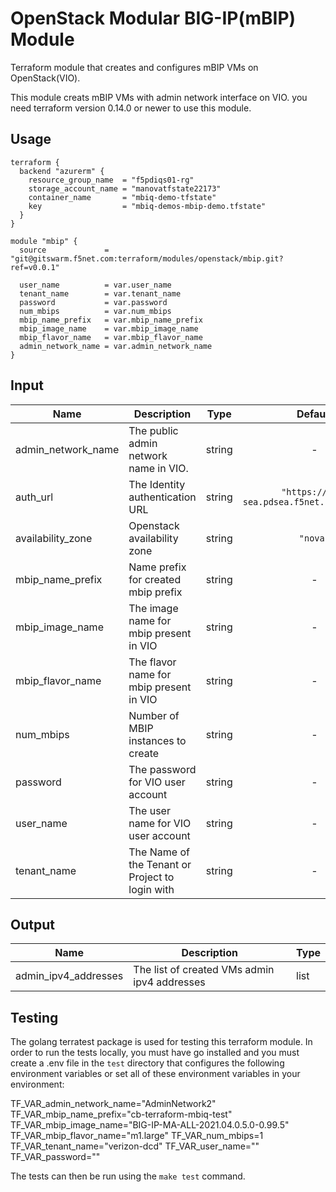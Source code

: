 # OpenStack Modular BIG-IP(mBIP) Module

Terraform module that creates and configures mBIP VMs on OpenStack(VIO).

This module creats mBIP VMs with admin network interface on VIO. you need terraform version 0.14.0 or newer to use this module.

## Usage

```
terraform {
  backend "azurerm" {
    resource_group_name  = "f5pdiqs01-rg"
    storage_account_name = "manovatfstate22173"
    container_name       = "mbiq-demo-tfstate"
    key                  = "mbiq-demos-mbip-demo.tfstate"
  }
}

module "mbip" {
  source             = "git@gitswarm.f5net.com:terraform/modules/openstack/mbip.git?ref=v0.0.1"

  user_name          = var.user_name
  tenant_name        = var.tenant_name
  password           = var.password
  num_mbips          = var.num_mbips
  mbip_name_prefix   = var.mbip_name_prefix
  mbip_image_name    = var.mbip_image_name
  mbip_flavor_name   = var.mbip_flavor_name
  admin_network_name = var.admin_network_name
}
```

## Input

| Name | Description | Type | Default | Required |
|------|-------------|:----:|:-----:|:-----:|
| admin_network_name | The public admin network name in VIO. | string | - | yes |
| auth_url | The Identity authentication URL | string | `"https://vio-sea.pdsea.f5net.com:5000/v3"` | no |
| availability_zone | Openstack availability zone | string | `"nova"` | no |
| mbip_name_prefix | Name prefix for created mbip prefix | string | - | yes |
| mbip_image_name | The image name for mbip present in VIO | string | - | yes |
| mbip_flavor_name | The flavor name for mbip present in VIO | string | - | yes |
| num_mbips | Number of MBIP instances to create | string | - | yes |
| password | The password for VIO user account | string | - | yes |
| user_name | The user name for VIO user account | string | - | yes |
| tenant_name | The Name of the Tenant or Project to login with | string | - | yes |

## Output

Name | Description | Type
---- | ----------- | ----
admin_ipv4_addresses | The list of created VMs admin ipv4 addresses | list

## Testing

The golang terratest package is used for testing this terraform module. In order to run the tests locally, you must have
go installed and you must create a .env file in the `test` directory that configures the following environment variables
or set all of these environment variables in your environment:

TF_VAR_admin_network_name="AdminNetwork2"
TF_VAR_mbip_name_prefix="cb-terraform-mbiq-test"
TF_VAR_mbip_image_name="BIG-IP-MA-ALL-2021.04.0.5.0-0.99.5"
TF_VAR_mbip_flavor_name="m1.large"
TF_VAR_num_mbips=1
TF_VAR_tenant_name="verizon-dcd"
TF_VAR_user_name="<VIO username>"
TF_VAR_password="<VIO password>"

The tests can then be run using the `make test` command.
